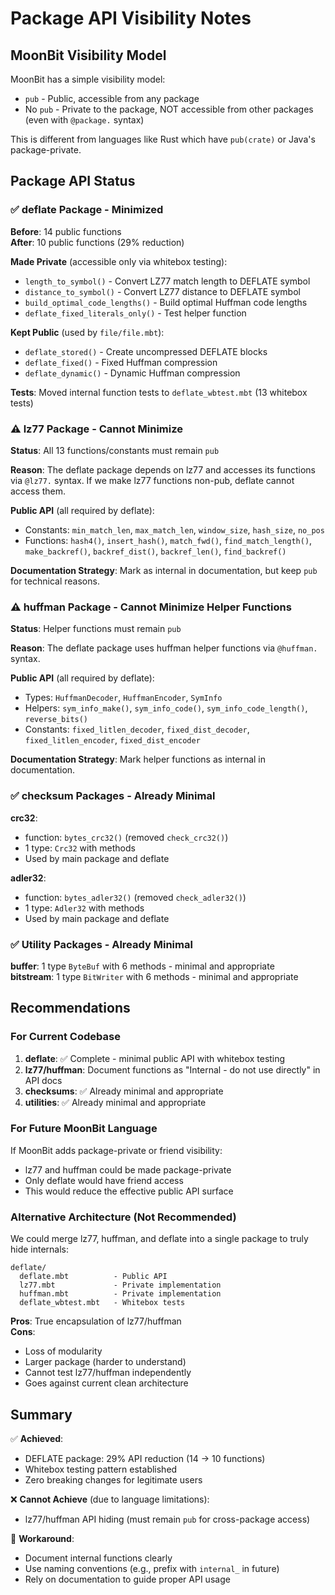 # Package API Visibility Notes

## MoonBit Visibility Model

MoonBit has a simple visibility model:
- `pub` - Public, accessible from any package
- No `pub` - Private to the package, NOT accessible from other packages (even with `@package.` syntax)

This is different from languages like Rust which have `pub(crate)` or Java's package-private.

## Package API Status

### ✅ deflate Package - Minimized

**Before**: 14 public functions  
**After**: 10 public functions (29% reduction)

**Made Private** (accessible only via whitebox testing):
- `length_to_symbol()` - Convert LZ77 match length to DEFLATE symbol
- `distance_to_symbol()` - Convert LZ77 distance to DEFLATE symbol
- `build_optimal_code_lengths()` - Build optimal Huffman code lengths
- `deflate_fixed_literals_only()` - Test helper function

**Kept Public** (used by `file/file.mbt`):
- `deflate_stored()` - Create uncompressed DEFLATE blocks
- `deflate_fixed()` - Fixed Huffman compression
- `deflate_dynamic()` - Dynamic Huffman compression

**Tests**: Moved internal function tests to `deflate_wbtest.mbt` (13 whitebox tests)

### ⚠️ lz77 Package - Cannot Minimize

**Status**: All 13 functions/constants must remain `pub`

**Reason**: The deflate package depends on lz77 and accesses its functions via `@lz77.` syntax. If we make lz77 functions non-pub, deflate cannot access them.

**Public API** (all required by deflate):
- Constants: `min_match_len`, `max_match_len`, `window_size`, `hash_size`, `no_pos`
- Functions: `hash4()`, `insert_hash()`, `match_fwd()`, `find_match_length()`, `make_backref()`, `backref_dist()`, `backref_len()`, `find_backref()`

**Documentation Strategy**: Mark as internal in documentation, but keep `pub` for technical reasons.

### ⚠️ huffman Package - Cannot Minimize Helper Functions

**Status**: Helper functions must remain `pub`

**Reason**: The deflate package uses huffman helper functions via `@huffman.` syntax.

**Public API** (all required by deflate):
- Types: `HuffmanDecoder`, `HuffmanEncoder`, `SymInfo`
- Helpers: `sym_info_make()`, `sym_info_code()`, `sym_info_code_length()`, `reverse_bits()`
- Constants: `fixed_litlen_decoder`, `fixed_dist_decoder`, `fixed_litlen_encoder`, `fixed_dist_encoder`

**Documentation Strategy**: Mark helper functions as internal in documentation.

### ✅ checksum Packages - Already Minimal

**crc32**:
- function: `bytes_crc32()` (removed `check_crc32()`)
- 1 type: `Crc32` with methods
- Used by main package and deflate

**adler32**:
- function: `bytes_adler32()` (removed `check_adler32()`)
- 1 type: `Adler32` with methods
- Used by main package and deflate

### ✅ Utility Packages - Already Minimal

**buffer**: 1 type `ByteBuf` with 6 methods - minimal and appropriate  
**bitstream**: 1 type `BitWriter` with 6 methods - minimal and appropriate

## Recommendations

### For Current Codebase

1. **deflate**: ✅ Complete - minimal public API with whitebox testing
2. **lz77/huffman**: Document functions as "Internal - do not use directly" in API docs
3. **checksums**: ✅ Already minimal and appropriate
4. **utilities**: ✅ Already minimal and appropriate

### For Future MoonBit Language

If MoonBit adds package-private or friend visibility:
- lz77 and huffman could be made package-private
- Only deflate would have friend access
- This would reduce the effective public API surface

### Alternative Architecture (Not Recommended)

We could merge lz77, huffman, and deflate into a single package to truly hide internals:
```
deflate/
  deflate.mbt          - Public API
  lz77.mbt             - Private implementation
  huffman.mbt          - Private implementation
  deflate_wbtest.mbt   - Whitebox tests
```

**Pros**: True encapsulation of lz77/huffman  
**Cons**: 
- Loss of modularity
- Larger package (harder to understand)
- Cannot test lz77/huffman independently
- Goes against current clean architecture

## Summary

✅ **Achieved**:  
- DEFLATE package: 29% API reduction (14 → 10 functions)
- Whitebox testing pattern established
- Zero breaking changes for legitimate users

❌ **Cannot Achieve** (due to language limitations):  
- lz77/huffman API hiding (must remain `pub` for cross-package access)

📝 **Workaround**:  
- Document internal functions clearly
- Use naming conventions (e.g., prefix with `internal_` in future)
- Rely on documentation to guide proper API usage
